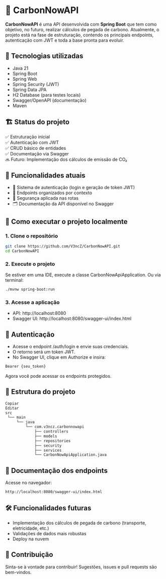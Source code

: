 # 🌱 CarbonNowAPI

**CarbonNowAPI** é uma API desenvolvida com **Spring Boot** que tem como objetivo, no futuro, realizar cálculos de pegada de carbono. Atualmente, o projeto está na fase de estruturação, contendo os principais endpoints, autenticação com JWT e toda a base pronta para evoluir.

## 🚀 Tecnologias utilizadas

- Java 21
- Spring Boot
- Spring Web
- Spring Security (JWT)
- Spring Data JPA
- H2 Database (para testes locais)
- Swagger/OpenAPI (documentação)
- Maven

## 🏗️ Status do projeto

✅ Estruturação inicial  
✅ Autenticação com JWT  
✅ CRUD básico de entidades  
✅ Documentação via Swagger  
🔜 Futuro: Implementação dos cálculos de emissão de CO₂

## 📑 Funcionalidades atuais

- 🔐 Sistema de autenticação (login e geração de token JWT)
- 🧾 Endpoints organizados por contexto
- 🔐 Segurança aplicada nas rotas
- 🗂️ Documentação da API disponível no Swagger

## 🚀 Como executar o projeto localmente

### 1. Clone o repositório
```bash
git clone https://github.com/V3ncZ/CarbonNowAPI.git
cd CarbonNowAPI
```
### 2. Execute o projeto
Se estiver em uma IDE, execute a classe CarbonNowApiApplication.
Ou via terminal:

```bash
./mvnw spring-boot:run
```

### 3. Acesse a aplicação

- API: http://localhost:8080
- Swagger UI: http://localhost:8080/swagger-ui/index.html

## 🔐 Autenticação
- Acesse o endpoint /auth/login e envie suas credenciais.
- O retorno será um token JWT.
- No Swagger UI, clique em Authorize e insira:

```bash
Bearer {seu_token}
```
Agora você pode acessar os endpoints protegidos.

## 📂 Estrutura do projeto

```bash
Copiar
Editar
src
 └── main
     └── java
         └── com.v3ncz.carbonnowapi
             ├── controllers
             ├── models
             ├── repositories
             ├── security
             ├── services
             └── CarbonNowApiApplication.java
```

## 📜 Documentação dos endpoints
Acesse no navegador:

```bash
http://localhost:8080/swagger-ui/index.html
```

## 🛠️ Funcionalidades futuras

- Implementação dos cálculos de pegada de carbono (transporte, eletricidade, etc.)
- Validações de dados mais robustas
- Deploy na nuvem

## 🤝 Contribuição
Sinta-se à vontade para contribuir! Sugestões, issues e pull requests são bem-vindos.
